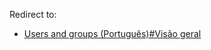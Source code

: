 Redirect to:

*   [Users and groups (Português)#Visão geral](/index.php/Users_and_groups_(Portugu%C3%AAs)#Vis.C3.A3o_geral "Users and groups (Português)")